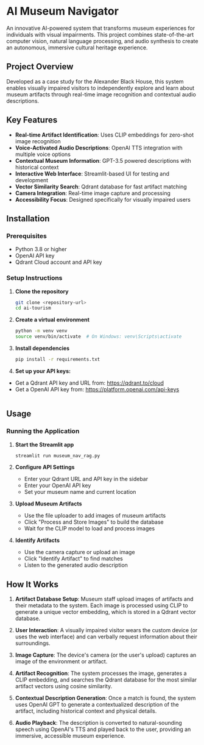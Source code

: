 
# AI Museum Navigator

An innovative AI-powered system that transforms museum experiences for individuals with visual impairments. This project combines state-of-the-art computer vision, natural language processing, and audio synthesis to create an autonomous, immersive cultural heritage experience.

## Project Overview

Developed as a case study for the Alexander Black House, this system enables visually impaired visitors to independently explore and learn about museum artifacts through real-time image recognition and contextual audio descriptions.

## Key Features

-  **Real-time Artifact Identification**: Uses CLIP embeddings for zero-shot image recognition
-  **Voice-Activated Audio Descriptions**: OpenAI TTS integration with multiple voice options
-  **Contextual Museum Information**: GPT-3.5 powered descriptions with historical context
-  **Interactive Web Interface**: Streamlit-based UI for testing and development
-  **Vector Similarity Search**: Qdrant database for fast artifact matching
-  **Camera Integration**: Real-time image capture and processing
-  **Accessibility Focus**: Designed specifically for visually impaired users

##  Installation

### Prerequisites

- Python 3.8 or higher
- OpenAI API key
- Qdrant Cloud account and API key

### Setup Instructions

1. **Clone the repository**

   ```bash
   git clone <repository-url>
   cd ai-tourism
   ```

2. **Create a virtual environment**

   ```bash
   python -m venv venv
   source venv/bin/activate  # On Windows: venv\Scripts\activate
   ```

3. **Install dependencies**

   ```bash
   pip install -r requirements.txt
   ```

4. **Set up your API keys:**

 - Get a Qdrant API key and URL from: https://qdrant.to/cloud
 - Get a OpenAI API key from: https://platform.openai.com/api-keys
   ```

##  Usage

### Running the Application

1. **Start the Streamlit app**

   ```bash
   streamlit run museum_nav_rag.py
   ```

2. **Configure API Settings**

   - Enter your Qdrant URL and API key in the sidebar
   - Enter your OpenAI API key
   - Set your museum name and current location

3. **Upload Museum Artifacts**

   - Use the file uploader to add images of museum artifacts
   - Click "Process and Store Images" to build the database
   - Wait for the CLIP model to load and process images

4. **Identify Artifacts**
   - Use the camera capture or upload an image
   - Click "Identify Artifact" to find matches
   - Listen to the generated audio description

##  How It Works

1. **Artifact Database Setup**: Museum staff upload images of artifacts and their metadata to the system. Each image is processed using CLIP to generate a unique vector embedding, which is stored in a Qdrant vector database.

2. **User Interaction**: A visually impaired visitor wears the custom device (or uses the web interface) and can verbally request information about their surroundings.

3. **Image Capture**: The device's camera (or the user's upload) captures an image of the environment or artifact.

4. **Artifact Recognition**: The system processes the image, generates a CLIP embedding, and searches the Qdrant database for the most similar artifact vectors using cosine similarity.

5. **Contextual Description Generation**: Once a match is found, the system uses OpenAI GPT to generate a contextualized description of the artifact, including historical context and physical details.

6. **Audio Playback**: The description is converted to natural-sounding speech using OpenAI's TTS and played back to the user, providing an immersive, accessible museum experience.
